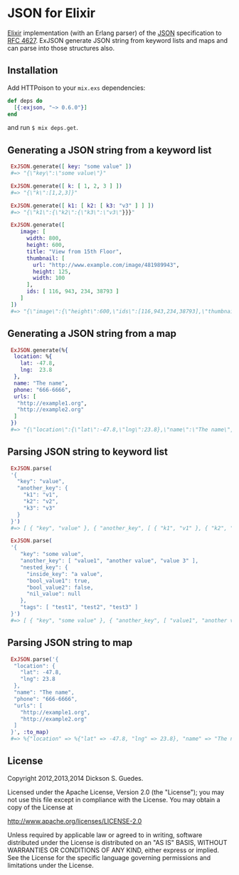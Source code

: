 JSON for Elixir
===============

[Elixir](http://elixir-lang.org) implementation (with an Erlang parser) of the [JSON](http://www.json.org) specification to [RFC 4627](http://www.ietf.org/rfc/rfc4627.txt). ExJSON generate JSON string from keyword lists and maps and can parse into those structures also.

## Installation

Add HTTPoison to your `mix.exs` dependencies:

```elixir
def deps do
  [{:exjson, "~> 0.6.0"}]
end
```

and run `$ mix deps.get`.

## Generating a JSON string from a keyword list

```elixir
 ExJSON.generate([ key: "some value" ])
 #=> "{\"key\":\"some value\"}"

 ExJSON.generate([ k: [ 1, 2, 3 ] ])
 #=> "{\"k\":[1,2,3]}"

 ExJSON.generate([ k1: [ k2: [ k3: "v3" ] ] ])
 #=> "{\"k1\":{\"k2\":{\"k3\":\"v3\"}}}"

 ExJSON.generate([
    image: [
      width: 800,
      height: 600,
      title: "View from 15th Floor",
      thumbnail: [
        url: "http://www.example.com/image/481989943",
        height: 125,
        width: 100
      ],
      ids: [ 116, 943, 234, 38793 ]
    ]
 ])
 #=> "{\"image\":{\"height\":600,\"ids\":[116,943,234,38793],\"thumbnail\":{\"height\":125,\"url\":\"http://www.example.com/image/481989943\",\"width\":100},\"title\":\"View from 15th Floor\",\"width\":800}}"
```
## Generating a JSON string from a map

```elixir
 ExJSON.generate(%{
  location: %{
    lat: -47.8,
    lng:  23.8
  },
  name: "The name",
  phone: "666-6666",
  urls: [
   "http://example1.org",
   "http://example2.org"
  ]
 })
 #=> "{\"location\":{\"lat\":-47.8,\"lng\":23.8},\"name\":\"The name\",\"phone\":\"666-6666\",\"urls\":[\"http://example1.org\",\"http://example2.org\"]}"
```

## Parsing JSON string to keyword list

```elixir
 ExJSON.parse(
 '{
   "key": "value",
   "another_key": {
     "k1": "v1",
     "k2": "v2",
     "k3": "v3"
   }
 }')
 #=> [ { "key", "value" }, { "another_key", [ { "k1", "v1" }, { "k2", "v2" }, { "k3", "v3" } ] } ]

 ExJSON.parse(
 '{
    "key": "some value",
    "another_key": [ "value1", "another value", "value 3" ],
    "nested_key": {
      "inside_key": "a value",
      "bool_value1": true,
      "bool_value2": false,
      "nil_value": null
    },
    "tags": [ "test1", "test2", "test3" ]
 }')
 #=> [ { "key", "some value" }, { "another_key", [ "value1", "another value", "value 3" ] }, { "nested_key", [ { "inside_key", "a value" }, { "bool_value1", true }, { "bool_value2", false }, { "nil_value", nil } ] }, { "tags", [ "test1", "test2", "test3" ] } ]
```

## Parsing JSON string to map

```elixir
 ExJSON.parse('{
  "location": {
    "lat": -47.8,
    "lng": 23.8
  },
  "name": "The name",
  "phone": "666-6666",
  "urls": [
    "http://example1.org",
    "http://example2.org"
  ]
 }', :to_map)
 #=> %{"location" => %{"lat" => -47.8, "lng" => 23.8}, "name" => "The name", "phone" => "666-6666", "urls" => ["http://example1.org", "http://example2.org"]}
```

## License

Copyright 2012,2013,2014 Dickson S. Guedes.

Licensed under the Apache License, Version 2.0 (the "License");
you may not use this file except in compliance with the License.
You may obtain a copy of the License at

http://www.apache.org/licenses/LICENSE-2.0

Unless required by applicable law or agreed to in writing, software
distributed under the License is distributed on an "AS IS" BASIS,
WITHOUT WARRANTIES OR CONDITIONS OF ANY KIND, either express or implied.
See the License for the specific language governing permissions and
limitations under the License.
